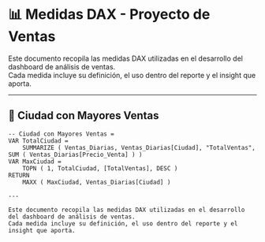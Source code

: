# 📊 Medidas DAX - Proyecto de Ventas

Este documento recopila las medidas DAX utilizadas en el desarrollo del dashboard de análisis de ventas.  
Cada medida incluye su definición, el uso dentro del reporte y el insight que aporta.

---

## 🧮 Ciudad con Mayores Ventas
```DAX
-- Ciudad con Mayores Ventas = 
VAR TotalCiudad = 
    SUMMARIZE ( Ventas_Diarias, Ventas_Diarias[Ciudad], "TotalVentas", SUM ( Ventas_Diarias[Precio_Venta] ) )
VAR MaxCiudad = 
    TOPN ( 1, TotalCiudad, [TotalVentas], DESC )
RETURN 
    MAXX ( MaxCiudad, Ventas_Diarias[Ciudad] )

---

Este documento recopila las medidas DAX utilizadas en el desarrollo del dashboard de análisis de ventas.  
Cada medida incluye su definición, el uso dentro del reporte y el insight que aporta.

